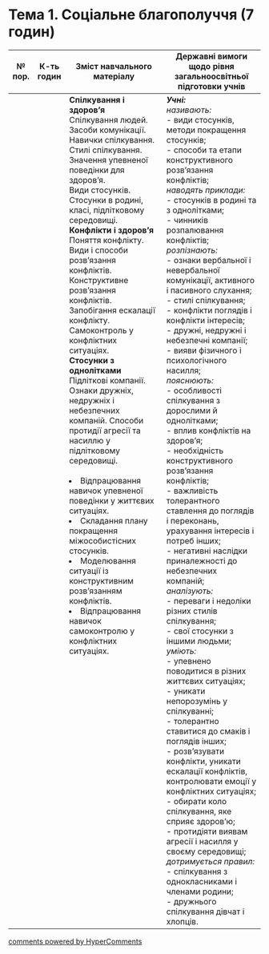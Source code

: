 <div id="hypercomments_widget" class="js-hypercomments-widget invisible"></div>

# Тема 1. Соціальне благополуччя (7 годин)

<table>
  <tr>
    <td width="10%" align="center"><b>№ пор.</b></td>
    <td width="10%" align="center"><b>К-ть годин</b></td>
    <td width="40%" align="center"><b>Зміст навчального матеріалу</b></td>
    <td width="40%" align="center"><b>Державні вимоги щодо рівня загальноосвітньої підготовки учнів</b></td>
  </tr>
<tbody>
  <tr>
<td width="10%" style="vertical-align:top !important;"></td>
<td width="10%" style="vertical-align:top !important;"></td>
    <td width="40%" style="vertical-align:top !important;">
<b>Спілкування і здоров’я</b><br>
Спілкування людей. Засоби комунікації. Навички спілкування. Стилі спілкування. Значення упевненої поведінки для здоров’я.<br>
Види стосунків. Стосунки в родині, класі, підлітковому середовищі. <br>
<b>Конфлікти і здоров’я</b><br>
Поняття конфлікту. Види і способи розв’язання конфліктів.<br>
Конструктивне розв’язання конфліктів. Запобігання ескалації конфлікту. Самоконтроль у конфліктних ситуаціях.<br>
<b>Стосунки з однолітками</b><br>
Підліткові компанії. Ознаки дружніх, недружніх і небезпечних компаній. Способи протидії агресії та насиллю у підлітковому середовищі.<br>
<br>
<li>Відпрацювання навичок упевненої поведінки у життєвих ситуаціях.</li>
<li>Складання плану покращення міжособистісних стосунків.</li>
<li>Моделювання ситуації із конструктивним розв’язанням конфліктів.</li>
<li>Відпрацювання навичок самоконтролю у конфліктних ситуаціях.</li>
</td>
    <td width="40%" style="vertical-align:top !important;">
<i><b>Учні:</b></i><br>
<i>називають: </i><br>
- види стосунків, методи покращення   стосунків; <br>
- способи та етапи конструктивного розв’язання конфліктів;<br>
<i>наводять приклади:</i> <br>
- стосунків в родині та з однолітками; <br>
- чинників розпалювання конфліктів; <br>
<i>розпізнають:</i> <br>
- ознаки вербальної і невербальної   комунікації, активного і пасивного слухання; <br>
- стилі спілкування; <br>
- конфлікти поглядів і конфлікти інтересів; <br>
- дружні, недружні і небезпечні компанії; <br>
- вияви фізичного і психологічного насилля;<br>
<i>пояснюють:  </i><br>
- особливості спілкування з дорослими й однолітками; <br>
- вплив конфліктів на здоров’я; <br>
- необхідність конструктивного розв’язання конфліктів; <br>
- важливість толерантного ставлення до поглядів і переконань, урахування інтересів і потреб інших; <br>
- негативні наслідки приналежності до небезпечних компаній;<br>
<i>аналізують: </i><br>
- переваги і недоліки різних стилів спілкування; <br>
- свої стосунки з іншими людьми;<br>
<i>уміють: </i><br>
- упевнено поводитися в різних життєвих ситуаціях; <br>
- уникати непорозумінь у спілкуванні;<br>
- толерантно ставитися до смаків і поглядів інших; <br>
- розв’язувати конфлікти, уникати ескалації конфліктів, контролювати емоції у конфліктних ситуаціях; <br>
- обирати коло спілкування, яке сприяє здоров’ю; <br>
- протидіяти виявам агресії і насилля у своєму середовищі;<br>
<i>дотримується правил:</i> <br>
- спілкування з однокласниками і членами родини; <br>
- дружнього спілкування дівчат і хлопців. </td>
  </tr>
</tbody>
</table>

<div class="js-hypercomments-container">
<a href="http://hypercomments.com" class="hc-link" title="comments widget">comments powered by HyperComments</a>
</div>